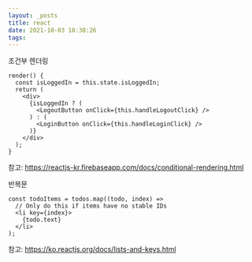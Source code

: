```yaml
---
layout: _posts
title: react
date: 2021-10-03 18:38:26
tags:
---
```


조건부 렌더링

```
render() {
  const isLoggedIn = this.state.isLoggedIn;
  return (
    <div>
      {isLoggedIn ? (
        <LogoutButton onClick={this.handleLogoutClick} />
      ) : (
        <LoginButton onClick={this.handleLoginClick} />
      )}
    </div>
  );
}
```

참고: https://reactjs-kr.firebaseapp.com/docs/conditional-rendering.html

반복문

```
const todoItems = todos.map((todo, index) =>
  // Only do this if items have no stable IDs
  <li key={index}>
    {todo.text}
  </li>
);
```

참고:
https://ko.reactjs.org/docs/lists-and-keys.html
